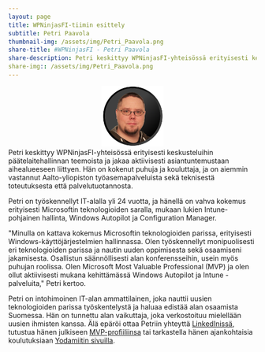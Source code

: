 ```yaml
---
layout: page
title: WPNinjasFI-tiimin esittely
subtitle: Petri Paavola
thumbnail-img: /assets/img/Petri_Paavola.png
share-title: #WPNinjasFI - Petri Paavola
share-description: Petri keskittyy WPNinjasFI-yhteisössä erityisesti keskusteluihin päätelaitehallinnan teemoista ja jakaa aktiivisesti asiantuntemustaan aihealueeseen liittyen. Hän on kokenut puhuja ja kouluttaja, ja on aiemmin vastannut Aalto-yliopiston työasemapalveluista sekä teknisestä toteutuksesta että palvelutuotannosta.
share-img:: /assets/img/Petri_Paavola.png
---
```

<div align="center">
  <img src="/assets/img/Petri_Paavola.png" width="25%">
</div>
Petri keskittyy WPNinjasFI-yhteisössä erityisesti keskusteluihin päätelaitehallinnan teemoista ja jakaa aktiivisesti asiantuntemustaan aihealueeseen liittyen. Hän on kokenut puhuja ja kouluttaja, ja on aiemmin vastannut Aalto-yliopiston työasemapalveluista sekä teknisestä toteutuksesta että palvelutuotannosta.

Petri on työskennellyt IT-alalla yli 24 vuotta, ja hänellä on vahva kokemus erityisesti Microsoftin teknologioiden saralla, mukaan lukien Intune-pohjainen hallinta, Windows Autopilot ja Configuration Manager.

"Minulla on kattava kokemus Microsoftin teknologioiden parissa, erityisesti Windows-käyttöjärjestelmien hallinnassa. Olen työskennellyt monipuolisesti eri teknologioiden parissa ja nautin uuden oppimisesta sekä osaamiseni jakamisesta. Osallistun säännöllisesti alan konferensseihin, usein myös puhujan roolissa. Olen Microsoft Most Valuable Professional (MVP) ja olen ollut aktiivisesti mukana kehittämässä Windows Autopilot ja Intune -palveluita," Petri kertoo.

Petri on intohimoinen IT-alan ammattilainen, joka nauttii uusien teknologioiden parissa työskentelystä ja haluaa edistää alan osaamista Suomessa. Hän on tunnettu alan vaikuttaja, joka verkostoituu mielellään uusien ihmisten kanssa. Älä epäröi ottaa Petriin yhteyttä <a href="https://www.linkedin.com/in/petri-paavola/" target="_blank">LinkedInissä</a>, tutustua hänen julkiseen <a href="https://mvp.microsoft.com/en-us/MVP/Petri%20Paavola-4030625" target="_blank">MVP-profiiliinsa</a> tai tarkastella hänen ajankohtaisia koulutuksiaan <a href="https://www.yodamiitti.fi/" target="_blank_">Yodamiitin sivuilla</a>.
